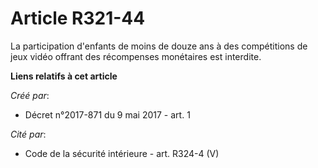 # Article R321-44

La participation d'enfants de moins de douze ans à des compétitions de jeux vidéo offrant des récompenses monétaires est
interdite.

**Liens relatifs à cet article**

_Créé par_:

  - Décret n°2017-871 du 9 mai 2017 - art. 1

_Cité par_:

  - Code de la sécurité intérieure - art. R324-4 (V)
